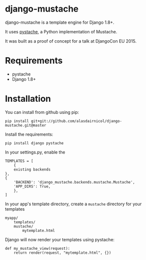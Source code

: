 django-mustache
===============

django-mustache is a template engine for Django 1.8+.

It uses [pystache][1], a Python implementation of Mustache.

It was built as a proof of concept for a talk at DjangoCon EU 2015.

Requirements
============

 * pystache
 * Django 1.8+

Installation
============

You can install from github using pip:

    pip install git+git://github.com/alasdairnicol/django-mustache.git@master

Install the requirements:

    pip install django pystache

In your settings.py, enable the

    TEMPLATES = [
        {
	    existing backends
	},
	{
        'BACKEND': 'django_mustache.backends.mustache.Mustache',
        'APP_DIRS': True,
        },
    ]

In your app's template directory, create a `mustache` directory for your templates

    myapp/
        templates/
	    mustache/
	        mytemplate.html

Django will now render your templates using pystache:

    def my_mustache_view(request):
        return render(request, "mytemplate.html", {})

[1]: https://github.com/defunkt/pystache
